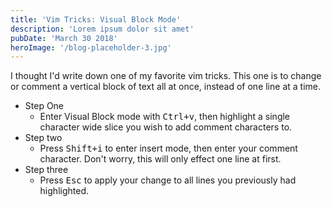 ```yaml
---
title: 'Vim Tricks: Visual Block Mode'
description: 'Lorem ipsum dolor sit amet'
pubDate: 'March 30 2018'
heroImage: '/blog-placeholder-3.jpg'
---
```

I thought I'd write down one of my favorite vim tricks. This one is to change or comment a vertical block of text all at once, instead of one line at a time.

* Step One
  - Enter Visual Block mode with <kbd><kbd>Ctrl</kbd>+<kbd>v</kbd></kbd>, then highlight a single character wide slice you wish to add comment characters to.
* Step two
  - Press <kbd><kbd>Shift</kbd>+<kbd>i</kbd></kbd> to enter insert mode, then enter your comment character. Don't worry, this will only effect one line at first.
* Step three
  - Press <kbd>Esc</kbd> to apply your change to all lines you previously had highlighted.